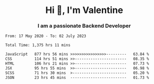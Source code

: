 <h1 align="center">Hi 👋, I'm Valentine</h1>
<h3 align="center">I am a passionate Backend Developer</h3>
<!--START_SECTION:waka-->

```txt
From: 17 May 2020 - To: 02 July 2023

Total Time: 1,375 hrs 11 mins

JavaScript   877 hrs 56 mins >>>>>>>>>>>>>>>>---------   63.84 %
CSS          114 hrs 51 mins >>-----------------------   08.35 %
HTML         106 hrs 21 mins >>-----------------------   07.73 %
JSX          95 hrs 55 mins  >>-----------------------   06.98 %
SCSS         71 hrs 30 mins  >------------------------   05.20 %
JSON         23 hrs 45 mins  -------------------------   01.73 %
```

<!--END_SECTION:waka-->
